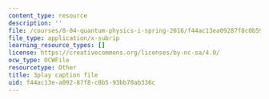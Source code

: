 ```yaml
---
content_type: resource
description: ''
file: /courses/8-04-quantum-physics-i-spring-2016/f44ac13ea09287f8c0b593bb70ab336c_jPVD45YYlk.srt
file_type: application/x-subrip
learning_resource_types: []
license: https://creativecommons.org/licenses/by-nc-sa/4.0/
ocw_type: OCWFile
resourcetype: Other
title: 3play caption file
uid: f44ac13e-a092-87f8-c0b5-93bb70ab336c
---
```

